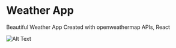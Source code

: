 # Weather App

Beautiful Weather App Created with openweathermap APIs, React

![Alt Text](weather-app-demo.gif)
